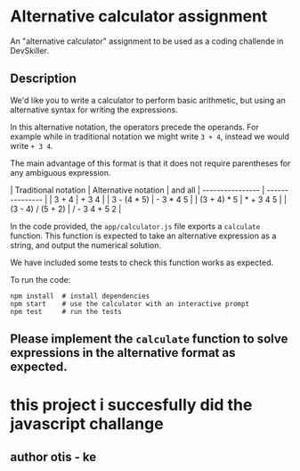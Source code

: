 # Alternative calculator assignment

An "alternative calculator" assignment to be used as a coding challende in DevSkiller.

## Description

We'd like you to write a calculator to perform basic arithmetic, but using an alternative syntax for writing the expressions.

In this alternative notation, the operators precede the operands. For example while in traditional notation we might write `3 + 4`, instead we would write `+ 3 4`.

The main advantage of this format is that it does not require parentheses for any ambiguous expression.

| Traditional notation    | Alternative notation | and all 
| ----------------  | --------------- |
| 3 + 4             | + 3 4           |
| 3 - (4 * 5)       | - 3 * 4 5       |
| (3 + 4) * 5       | * + 3 4 5       |
| (3 - 4) / (5 + 2) | / - 3 4 + 5 2   |

In the code provided, the `app/calculator.js` file exports a `calculate` function. This function is expected to take an alternative expression as a string, and output the numerical solution.

We have included some tests to check this function works as expected.

To run the code:

```
npm install  # install dependencies
npm start    # use the calculator with an interactive prompt
npm test     # run the tests
```

Please implement the `calculate` function to solve expressions in the alternative format as expected.
----------------------------------------------
# this project i succesfully  did the  javascript challange

## author otis - ke 
